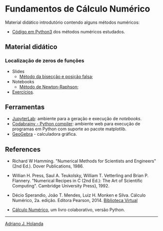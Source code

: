 # Fundamentos de Cálculo Numérico

Material didático introdutório contendo alguns métodos numéricos:

- [Código em Python3](numcalc) dos métodos numéricos estudados.

## Material didático 

### Localização de zeros de funções

* Slides
	* [Método da bisecção e posição falsa](https://drive.google.com/file/d/1RP35YrcT4St21zLcbtAWRLXTZU10UJQb/view?usp=sharing);
* Notebooks
    * [Método de
      Newton-Raphson](https://github.com/prof-holanda/calculo-numerico/blob/main/notebooks/zero.ipynb);
* [Exercícios](https://drive.google.com/file/d/10U8yVIiTSlo4PAlArc8VOdkhEbAqyWis/view?usp=sharing).

## Ferramentas


- [JupyterLab](https://jupyter.org/try-jupyter/lab/): ambiente para a
  geração e execução de *notebooks*.
- [Codabrainy - Python compiler](https://www.codabrainy.com/en/python-compiler/): ambiente web para execução 
de programas em Python com suporte ao pacote matplotlib.
- [GeoGebra](https://www.geogebra.org/graphing) - calculadora
gráfica. 

## References

- Richard W Hamming. "Numerical Methods for Scientists and Engineers" (2nd Ed.).
Dover Publications, 1986.

- Willian H. Press, Saul A. Teukolsky, William T. Vetterling 
and Brian P. Flannery. "Numerical Recipes in C (2nd Ed.): The Art of Scientific Computing".
Cambridge University Press}, 1992.

- Décio Sperandio, João T. Mendes, Luiz H. Monken e Silva.
Cálculo Numérico, 2a. edição. Editora Pearson, 2014. 
[Biblioteca Virtual](https://plataforma.bvirtual.com.br/Acervo/Publicacao/22444)
- [Cálculo
  Numérico](https://www.ufrgs.br/reamat/CalculoNumerico/livro-py/main.html), um livro colaborativo, versão Python.

---
[Adriano J. Holanda](https://ajholanda.github.io)
